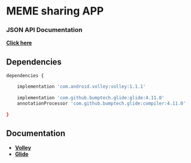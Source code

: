 # MEME sharing APP

### JSON API Documentation

[**Click here**](https://github.com/D3vd/Meme_Api)


## Dependencies 

```bash
dependencies {

    implementation 'com.android.volley:volley:1.1.1'
    
    implementation 'com.github.bumptech.glide:glide:4.11.0'
    annotationProcessor 'com.github.bumptech.glide:compiler:4.11.0'
    
}
```

## Documentation

- [**Volley**](https://developer.android.com/training/volley)
- [**Glide**](https://github.com/bumptech/glide)

